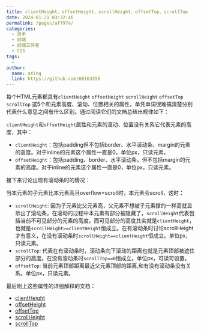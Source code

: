 ```yaml
---
title: clientHeight、offsetHeight、scrollHeight、offsetTop、scrollTop
date: 2024-01-21 03:32:46
permalink: /pages/af797e/
categories:
  - 技术
  - 前端
  - 前端三件套
  - CSS
tags:
  - 
author: 
  name: aXing
  link: https://github.com/08163356
---
```

每个HTML元素都具有`clientHeight` `offsetHeight` `scrollHeight` `offsetTop` `scrollTop` 这5个和元素高度、滚动、位置相关的属性，单凭单词很难搞清楚分别代表什么意思之间有什么区别。通过阅读它们的文档总结出规律如下：

`clientHeight`和`offsetHeight`属性和元素的滚动、位置没有关系它代表元素的高度，其中：

- `clientHeight`：包括padding但不包括border、水平滚动条、margin的元素的高度。对于inline的元素这个属性一直是0，单位px，只读元素。 
- `offsetHeight`：包括padding、border、水平滚动条，但不包括margin的元素的高度。对于inline的元素这个属性一直是0，单位px，只读元素。

接下来讨论出现有滚动条时的情况：

当本元素的子元素比本元素高且overflow=scroll时，本元素会scroll，这时：

- `scrollHeight`: 因为子元素比父元素高，父元素不想被子元素撑的一样高就显示出了滚动条，在滚动的过程中本元素有部分被隐藏了，`scrollHeight`代表包括当前不可见部分的元素的高度。而可见部分的高度其实就是`clientHeight`，也就是`scrollHeight>=clientHeight`恒成立。在有滚动条时讨论scrollHeight才有意义，在没有滚动条时`scrollHeight==clientHeight`恒成立。单位px，只读元素。
- `scrollTop`: 代表在有滚动条时，滚动条向下滚动的距离也就是元素顶部被遮住部分的高度。在没有滚动条时`scrollTop==0`恒成立。单位px，可读可设置。
- `offsetTop`: 当前元素顶部距离最近父元素顶部的距离,和有没有滚动条没有关系。单位px，只读元素。

最后附上这些属性的详细解释的文档：

- [clientHeight](https://developer.mozilla.org/en-US/docs/Web/API/Element/clientHeight)
- [offsetHeight](https://developer.mozilla.org/en-US/docs/Web/API/HTMLElement/offsetHeight)
- [offsetTop](https://developer.mozilla.org/en-US/docs/Web/API/HTMLElement/offsetTop)
- [scrollHeight](https://developer.mozilla.org/en-US/docs/Web/API/Element/scrollHeight)
- [scrollTop](https://developer.mozilla.org/en-US/docs/Web/API/Element/scrollTop)